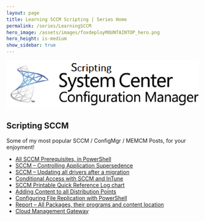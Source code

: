 ```yaml
---
layout: page
title: Learning SCCM Scripting | Series Home
permalink: /series/LearningSCCM
hero_image: /assets/images/foxdeployMOUNTAINTOP_hero.png
hero_height: is-medium
show_sidebar: true
---
```


[![Depicts an image saying 'Scripting System Center Configuration Manager'](images/series_sccm.png)]((/series/LearningSCCM))


## Scripting SCCM

Some of my most popular SCCM / ConfigMgr / MEMCM Posts, for your enjoyment!


* [All SCCM Prerequisites, in PowerShell](/2016/01/22/sccm-1511-all-prerequisites-in-powershell)
* [SCCM – Controlling Application Supersedence](/2016/01/21/sccm-controlling-application-supersedence)
* [SCCM – Updating all drivers after a migration](/2016/01/20/sccm-updating-all-drivers-after-a-migration)
* [Conditional Access with SCCM and InTune](/2016/01/15/conditional-access-with-sccm-and-intune)
* [SCCM Printable Quick Reference Log chart](/2015/01/21/sccm-2012-log-file-quick-reference-chart)
* [Adding Content to all Distribution Points](/2014/01/03/sccm-powershell-reference-adding-content-to-all-distribution-points)
* [Configuring File Replication with PowerShell](/2014/01/03/sccm-powershell-reference-configuring-file-replication)
* [Report – All Packages, their programs and content location](/2013/09/19/sccm-report-all-packages-programs-and-their-command-lines)
* [Cloud Management Gateway](/2016/06/28/sccm-1606-cloud-proxy-guide)